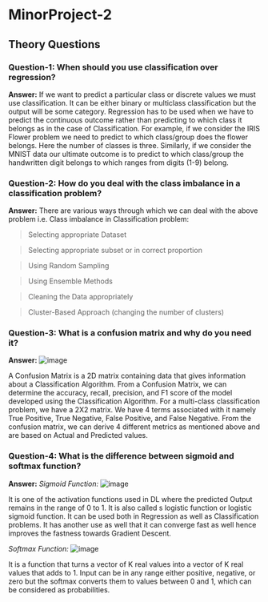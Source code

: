 # MinorProject-2

## Theory Questions

### Question-1: When should you use classification over regression?

**Answer:** If we want to predict a particular class or discrete values we must use classification. It can be either binary or multiclass classification but the output will be some category. Regression has to be used when we have to predict the continuous outcome rather than predicting to which class it belongs as in the case of Classification.
For example, if we consider the IRIS Flower problem we need to predict to which class/group does the flower belongs. Here the number of classes is three.
Similarly, if we consider the MNIST data our ultimate outcome is to predict to which class/group the handwritten digit belongs to which ranges from digits (1-9) belong.

### Question-2: How do you deal with the class imbalance in a classification problem?

**Answer:** There are various ways through which we can deal with the above problem i.e. Class imbalance in Classification problem:
>Selecting appropriate Dataset

>Selecting appropriate subset or in correct proportion

>Using Random Sampling

>Using Ensemble Methods

>Cleaning the Data appropriately

>Cluster-Based Approach (changing the number of clusters)

### Question-3: What is a confusion matrix and why do you need it?

**Answer:** ![image](https://user-images.githubusercontent.com/81156510/129568018-6ebeba18-fbf8-4603-bf8c-62b992084a50.png)

A Confusion Matrix is a 2D matrix containing data that gives information about a Classification Algorithm. From a Confusion Matrix, we can determine the accuracy, recall, precision, and F1 score of the model developed using the Classification Algorithm. For a multi-class classification problem, we have a 2X2 matrix. We have 4 terms associated with it namely True Positive, True Negative, False Positive, and False Negative. From the confusion matrix, we can derive 4 different metrics as mentioned above and are based on Actual and Predicted values.


### Question-4: What is the difference between sigmoid and softmax function?

**Answer:**
*Sigmoid Function:* ![image](https://user-images.githubusercontent.com/81156510/129568411-adb61161-b2f1-4bb9-afcd-6f22dd10fc4f.png)

It is one of the activation functions used in DL where the predicted Output remains in the range of 0 to 1. It is also called s logistic function or logistic sigmoid function. It can be used both in Regression as well as Classification problems. It has another use as well that it can converge fast as well hence improves the fastness towards Gradient Descent.

*Softmax Function:* ![image](https://user-images.githubusercontent.com/81156510/129568454-338cd441-ef3c-4ee9-a003-cafdfabbdbcf.png)

It is a function that turns a vector of K real values into a vector of K real values that adds to 1. Input can be in any range either positive, negative, or zero but the softmax converts them to values between 0 and 1, which can be considered as probabilities.
